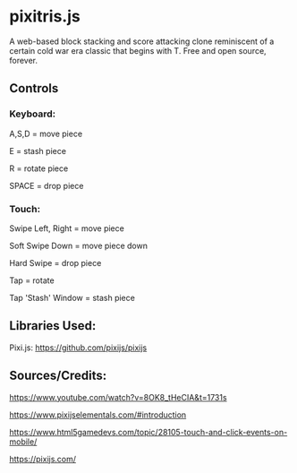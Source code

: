 # pixitris.js

A web-based block stacking and score attacking clone reminiscent of a certain cold war era classic that begins with T.
Free and open source, forever.







## Controls 


### Keyboard:

A,S,D = move piece

E = stash piece

R = rotate piece

SPACE = drop piece





### Touch:

Swipe Left, Right = move piece

Soft Swipe Down = move piece down

Hard Swipe = drop piece

Tap = rotate

Tap 'Stash' Window = stash piece






## Libraries Used:

  Pixi.js: https://github.com/pixijs/pixijs

  

## Sources/Credits:

  https://www.youtube.com/watch?v=8OK8_tHeCIA&t=1731s
  
  https://www.pixijselementals.com/#introduction
  
  https://www.html5gamedevs.com/topic/28105-touch-and-click-events-on-mobile/
  
  https://pixijs.com/
